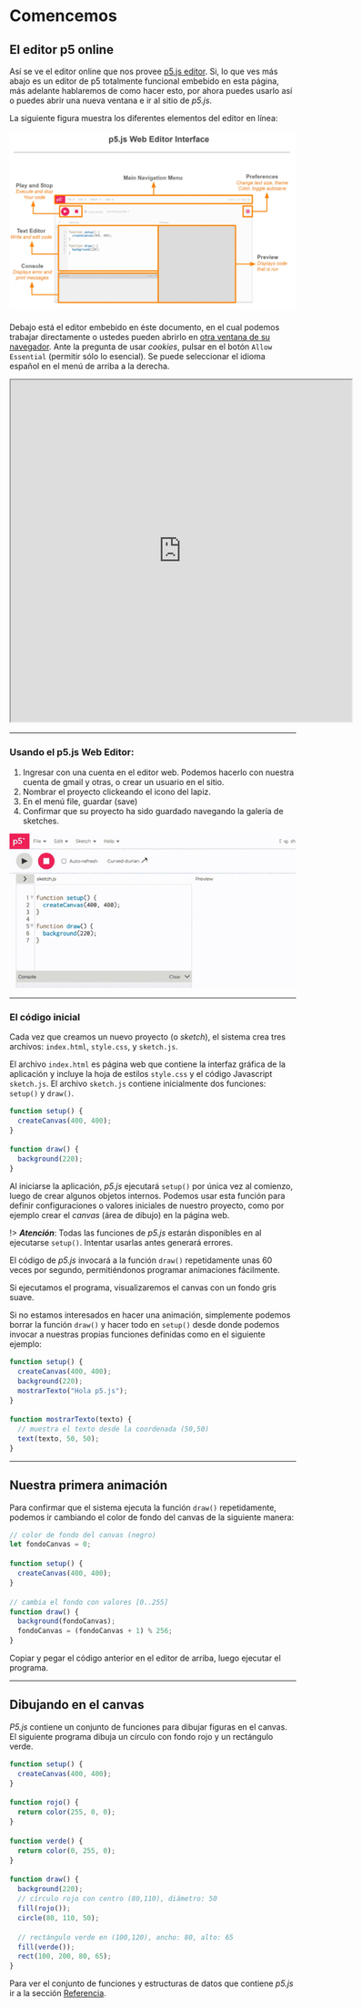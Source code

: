 # Comencemos

## El editor p5 online

Así se ve el editor online que nos provee [p5.js editor](https://editor.p5js.org).
Si, lo que ves más abajo es un editor de p5 totalmente funcional embebido en
esta página, más adelante hablaremos de como hacer esto, por ahora puedes usarlo
así o puedes abrir una nueva ventana e ir al sitio de *p5.js*.

La siguiente figura muestra los diferentes elementos del editor en línea:

![editor mapa](img/web-editor-map.webp)

Debajo está el editor embebido en éste documento, en el cual podemos trabajar
directamente o ustedes pueden abrirlo en
[otra ventana de su navegador](https://editor.p5js.org/). Ante la pregunta de
usar *cookies*, pulsar en el botón `Allow Essential` (permitir sólo lo
esencial). Se puede seleccionar el idioma español en el menú de arriba a la
derecha.

<iframe src="https://editor.p5js.org/"  width="600" height="600"></iframe>

-------------------------------------------------------------------------------

### Usando el p5.js Web Editor:

1. Ingresar con una cuenta en el editor web. Podemos hacerlo con nuestra cuenta
   de gmail y otras, o crear un usuario en el sitio.
2. Nombrar el proyecto clickeando el icono del lapiz.
3. En el menú file, guardar (save)
4. Confirmar que su proyecto ha sido guardado navegando la galería de sketches.

![guardar .center](img/save-sketch.gif ':size=60%')

-------------------------------------------------------------------------------

### El código inicial

Cada vez que creamos un nuevo proyecto (o *sketch*), el sistema crea tres
archivos: `index.html`, `style.css`, y `sketch.js`.

El archivo `index.html` es página web que contiene la interfaz gráfica de la
aplicación y incluye la hoja de estilos `style.css` y el código Javascript
`sketch.js`. El archivo `sketch.js` contiene inicialmente dos funciones: `setup()` y
`draw()`.

```js
function setup() {
  createCanvas(400, 400);
}

function draw() {
  background(220);
}
```

Al iniciarse la aplicación, *p5.js* ejecutará `setup()` por única vez al
comienzo, luego de crear algunos objetos internos. Podemos usar esta función
para definir configuraciones o valores iniciales de nuestro proyecto, como por
ejemplo crear el *canvas* (área de dibujo) en la página web.

!> ***Atención***: Todas las funciones de *p5.js* estarán disponibles en
al ejecutarse `setup()`. Intentar usarlas antes generará errores.

El código de *p5.js* invocará a la función `draw()` repetidamente unas 60 veces
por segundo, permitiéndonos programar animaciones fácilmente.

Si ejecutamos el programa, visualizaremos el canvas con un fondo gris suave.

Si no estamos interesados en hacer una animación, simplemente podemos borrar la
función `draw()` y hacer todo en `setup()` desde donde podemos invocar a
nuestras propias funciones definidas como en el siguiente ejemplo:

```js
function setup() {
  createCanvas(400, 400);
  background(220);
  mostrarTexto("Hola p5.js");
}

function mostrarTexto(texto) {
  // muestra el texto desde la coordenada (50,50)
  text(texto, 50, 50);
}
```

-------------------------------------------------------------------------------

## Nuestra primera animación

Para confirmar que el sistema ejecuta la función `draw()` repetidamente, podemos
ir cambiando el color de fondo del canvas de la siguiente manera:

```js
// color de fondo del canvas (negro)
let fondoCanvas = 0;

function setup() {
  createCanvas(400, 400);
}

// cambia el fondo con valores [0..255]
function draw() {
  background(fondoCanvas);
  fondoCanvas = (fondoCanvas + 1) % 256;
}
```

Copiar y pegar el código anterior en el editor de arriba, luego ejecutar el
programa.

-------------------------------------------------------------------------------

## Dibujando en el canvas

*P5.js* contiene un conjunto de funciones para dibujar figuras en el canvas.
El siguiente programa dibuja un círculo con fondo rojo y un rectángulo
verde.

```js
function setup() {
  createCanvas(400, 400);
}

function rojo() {
  return color(255, 0, 0);
}

function verde() {
  return color(0, 255, 0);
}

function draw() {
  background(220);
  // círculo rojo con centro (80,110), diámetro: 50
  fill(rojo());
  circle(80, 110, 50);

  // rectángulo verde en (100,120), ancho: 80, alto: 65
  fill(verde());
  rect(100, 200, 80, 65);
}
```

Para ver el conjunto de funciones y estructuras de datos que contiene *p5.js* ir
a la sección [Referencia](https://p5js.org/es/reference/).